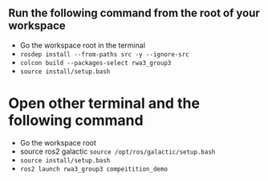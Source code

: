## Run the following command from the root of your workspace
- Go the workspace root in the terminal
- ```rosdep install --from-paths src -y --ignore-src```
- ```colcon build --packages-select rwa3_group3```
- ```source install/setup.bash```


# Open other terminal and  the following command 
- Go the workspace root
- source ros2 galactic ```source /opt/ros/galactic/setup.bash```
- ```source install/setup.bash```
- ```ros2 launch rwa3_group3 compeitition_demo```

